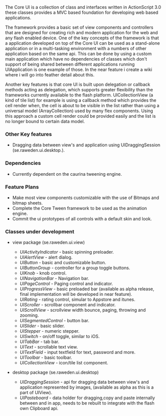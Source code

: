 The Core UI is a collection of class and interfaces written in ActionScript 3.0 these classes provides a MVC based foundation for developing web based applications.

The framework provides a basic set of view components and controllers that are designed for creating rich and modern application for the web and any flash enabled device. 
One of the key concepts of the framework is that a application developed on top of the Core UI can be used as a stand-alone application or in a multi-tasking environment with a numbers of other application based on the same api. This can be done by using a custom main application which have no dependencies of classes which don't support of being shared between different applications running UIApplication is one example of those. In the near feature i create a wiki where i will go into feather detail about this.

Another key features is that core UI is built upon delegation or callback methods acting as delegation, which supports greater flexibility than the frameworks currently available to the flash platform. UICollectionView (a kind of tile list) for example is using a callback method which provides the cell render when, the cell is about to be visible in the list rather than using a universal model (ArrayCollection) used by many flex components. Using this approach a custom cell render could be provided easily and the list is no longer bound to certain data model.

### Other Key features

* Dragging data between view's and application using UIDraggingSession (se.raweden.ui.desktop.).

### Dependencies

* Currently dependent on the caurina tweening engine.

### Feature Plans

* Make most view components customizable with the use of Bitmaps and bitmap sheets.
* Complete the Core Tween framework to be used as the animation engine.
* Commit the ui prototypes of all controls with a default skin and look.

### Classes under development

* view package (se.raweden.ui.view)
	* *UIActivityIndicator*	- basic spinning preloader.
	* *UIAlertView*		- alert dialog.
	* *UIButton*		- basic and customizable button.
	* *UIButtonGroup*		- controller for a group toggle buttons.
	* *UIKnob*			- knob control.
	* *UINavigationBar*		- Navigation bar.
	* *UIPageControl*		- Paging control and indicator.
	* *UIProgressView*		- basic preloaded bar (available as alpha release, final implementation will be developed in near feature).
	* *UIRating*		- rating control, simular to Appstore and itunes.
	* *UIScroller*		- scrollbar component and indicator.
	* *UIScrollView*		- scrollview width bounce, paging, throwing and zooming.
	* *UISegmentedControl*	- button bar.
	* *UISlider*		- basic slider.
	* *UIStepper*		- numeric stepper.
	* *UISwitch*		- on/off toggle, similar to iOS.
	* *UITabBar*		- tab bar.
	* *UIText*			- scrollable text view.
	* *UITextField*		- input textfield for text, password and more.
	* *UIToolbar*		- basic toolbar.
	* *UICollectionView*	- icon/tile list component.

* desktop package (se.raweden.ui.desktop)
	* *UIDraggingSession*	- api for dragging data between view's and application represented by images, (available as alpha as this is a part of UIView).
	* *UIPasteboard*		- data holder for dragging,copy and paste internally between and in app, needs to be rebuilt to integrate with the flash own Clipboard api.
